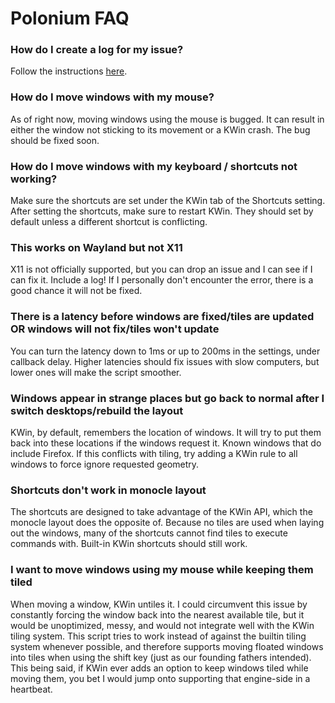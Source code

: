 # Polonium FAQ

### How do I create a log for my issue?

Follow the instructions [here](usage.md#getting-a-log).

### How do I move windows with my mouse?

As of right now, moving windows using the mouse is bugged. It can result in either the window not sticking to its movement or a KWin crash. The bug should be fixed soon.

### How do I move windows with my keyboard / shortcuts not working?

Make sure the shortcuts are set under the KWin tab of the Shortcuts setting. After setting the shortcuts, make sure to restart KWin. They should set by default unless a different shortcut is conflicting.

### This works on Wayland but not X11

X11 is not officially supported, but you can drop an issue and I can see if I can fix it. Include a log! If I personally don't encounter the error, there is a good chance it will not be fixed.

### There is a latency before windows are fixed/tiles are updated OR windows will not fix/tiles won't update

You can turn the latency down to 1ms or up to 200ms in the settings, under callback delay. Higher latencies should fix issues with slow computers, but lower ones will make the script smoother.

### Windows appear in strange places but go back to normal after I switch desktops/rebuild the layout

KWin, by default, remembers the location of windows. It will try to put them back into these locations if the windows request it. Known windows that do include Firefox. If this conflicts with tiling, try adding a KWin rule to all windows to force ignore requested geometry.

### Shortcuts don't work in monocle layout

The shortcuts are designed to take advantage of the KWin API, which the monocle layout does the opposite of. Because no tiles are used when laying out the windows, many of the shortcuts cannot find tiles to execute commands with. Built-in KWin shortcuts should still work.

### I want to move windows using my mouse while keeping them tiled

When moving a window, KWin untiles it. I could circumvent this issue by constantly forcing the window back into the nearest available tile, but it would be unoptimized, messy, and would not integrate well with the KWin tiling system. This script tries to work instead of against the builtin tiling system whenever possible, and therefore supports moving floated windows into tiles when using the shift key (just as our founding fathers intended). This being said, if KWin ever adds an option to keep windows tiled while moving them, you bet I would jump onto supporting that engine-side in a heartbeat.
